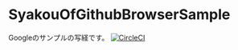 # SyakouOfGithubBrowserSample

Googleのサンプルの写経です。
[![CircleCI](https://circleci.com/gh/Luecy1/SyakouOfGithubBrowserSample.svg?style=svg)](https://circleci.com/gh/Luecy1/SyakouOfGithubBrowserSample)
